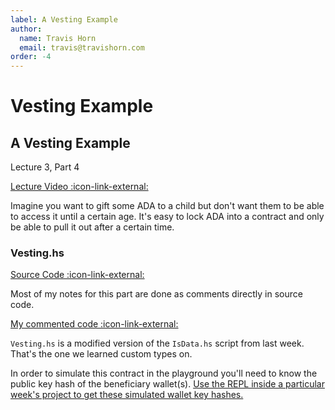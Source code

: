 ```yaml
---
label: A Vesting Example
author:
  name: Travis Horn
  email: travis@travishorn.com
order: -4
---
```


# Vesting Example

## A Vesting Example

Lecture 3, Part 4

[Lecture Video
:icon-link-external:](https://www.youtube.com/watch?v=ae7U_yKIQ0Y&list=PLNEK_Ejlx3x2zxcfoVGARFExzOHwXFCCL&index=4)

Imagine you want to gift some ADA to a child but don't want them to be able to
access it until a certain age. It's easy to lock ADA into a contract and only be
able to pull it out after a certain time.

### Vesting.hs

[Source Code
:icon-link-external:](https://github.com/input-output-hk/plutus-pioneer-program/blob/97a9fe6f1ead6e7558c3c64dcc1d12c1d167b051/code/week03/src/Week03/Vesting.hs)

Most of my notes for this part are done as comments directly in source code.

[My commented code
:icon-link-external:](https://github.com/travishorn/plutus-pioneer-program/blob/main/code/week03/src/Week03/Vesting.hs)

`Vesting.hs` is a modified version of the `IsData.hs` script from last week.
That's the one we learned custom types on.

In order to simulate this contract in the playground you'll need to know the
public key hash of the beneficiary wallet(s). [Use the REPL inside a particular
week's project to get these simulated wallet key
hashes.](../appendix/getting-playground-wallet-addresses.md)
